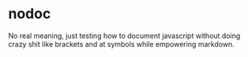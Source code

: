 nodoc
=====

No real meaning, just testing how to document javascript without doing crazy shit like brackets and at symbols while empowering markdown.